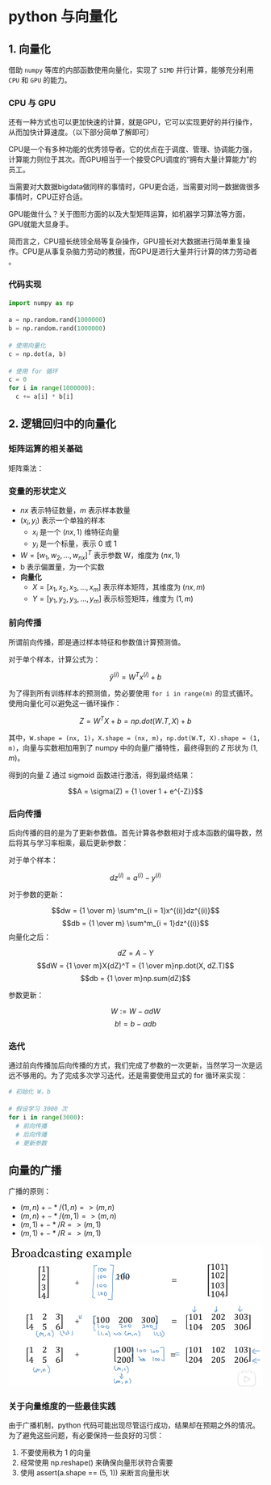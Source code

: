 # python 与向量化

## 1. 向量化

借助 `numpy` 等库的内部函数使用向量化，实现了 `SIMD` 并行计算，能够充分利用 `CPU` 和 `GPU` 的能力。

### CPU 与 GPU

还有一种方式也可以更加快速的计算，就是GPU，它可以实现更好的并行操作，从而加快计算速度。（以下部分简单了解即可）

CPU是一个有多种功能的优秀领导者。它的优点在于调度、管理、协调能力强，计算能力则位于其次。而GPU相当于一个接受CPU调度的“拥有大量计算能力”的员工。

当需要对大数据bigdata做同样的事情时，GPU更合适，当需要对同一数据做很多事情时，CPU正好合适。

GPU能做什么？关于图形方面的以及大型矩阵运算，如机器学习算法等方面，GPU就能大显身手。

简而言之，CPU擅长统领全局等复杂操作，GPU擅长对大数据进行简单重复操作。CPU是从事复杂脑力劳动的教援，而GPU是进行大量并行计算的体力劳动者
。

### 代码实现

```python
import numpy as np

a = np.random.rand(1000000)
b = np.random.rand(1000000)

# 使用向量化
c = np.dot(a, b)

# 使用 for 循环
c = 0
for i in range(1000000):
  c += a[i] * b[i]
```

## 2. 逻辑回归中的向量化

### 矩阵运算的相关基础

矩阵乘法：

### 变量的形状定义

- $nx$ 表示特征数量，$m$ 表示样本数量
- $(x_i, y_i)$ 表示一个单独的样本
  - $x_i$ 是一个 $(nx, 1)$ 维特征向量
  - $y_i$ 是一个标量，表示 0 或 1
- $W = [w_1, w_2, ..., w_{nx}]^T$ 表示参数 W，维度为 $(nx, 1)$
- b 表示偏置量，为一个实数
- **向量化**
  - $X = [x_1, x_2, x_3, ..., x_m]$ 表示样本矩阵，其维度为 $(nx, m)$
  - $Y = [y_1, y_2, y_3, ..., y_m]$ 表示标签矩阵，维度为 $(1, m)$

### 前向传播
所谓前向传播，即是通过样本特征和参数值计算预测值。

对于单个样本，计算公式为：

$$\hat y^{(i)} = W^Tx^{(i)} + b$$

为了得到所有训练样本的预测值，势必要使用 `for i in range(m)` 的显式循环。使用向量化可以避免这一循环操作：

$$Z = W^TX + b = np.dot(W.T, X) + b$$

其中，`W.shape = (nx, 1)`，`X.shape = (nx, m)`，`np.dot(W.T, X).shape = (1, m)`，向量与实数相加用到了 numpy 中的向量广播特性，最终得到的 $Z$ 形状为 $(1, m)$。

得到的向量 Z 通过 sigmoid 函数进行激活，得到最终结果：

$$A = \sigma(Z) = {1 \over 1 + e^{-Z}}$$

### 后向传播

后向传播的目的是为了更新参数值。首先计算各参数相对于成本函数的偏导数，然后将其与学习率相乘，最后更新参数：

对于单个样本：

$$dz^{(i)} = a^{(i)} - y^{(i)}$$

对于参数的更新：

$$dw = {1 \over m} \sum^m_{i = 1}x^{(i)}dz^{(i)}$$
$$db = {1 \over m} \sum^m_{i = 1}dz^{(i)}$$
向量化之后：

$$dZ = A - Y$$
$$dW = {1 \over m}X{dZ}^T = {1 \over m}np.dot(X, dZ.T)$$
$$db = {1 \over m}np.sum(dZ)$$

参数更新：

$$W := W - \alpha dW$$
$$b != b - \alpha db$$

### 迭代

通过前向传播加后向传播的方式，我们完成了参数的一次更新，当然学习一次是远远不够用的。为了完成多次学习迭代，还是需要使用显式的 for 循环来实现：

```python
# 初始化 W，b

# 假设学习 3000 次
for i in range(3000):
  # 前向传播
  # 后向传播
  # 更新参数
```

## 向量的广播

广播的原则：

- $(m, n) +-*/ (1, n)  => (m, n)$
- $(m, n) +-*/ (m, 1)  => (m, n)$
- $(m, 1) +-*/ R  => (m, 1)$
- $(m, 1) +-*/ R  => (m, 1)$

![](./imgs/广播的例子.png)

### 关于向量维度的一些最佳实践
由于广播机制，python 代码可能出现尽管运行成功，结果却在预期之外的情况。为了避免这些问题，有必要保持一些良好的习惯：

1. 不要使用秩为 1 的向量
2. 经常使用 np.reshape() 来确保向量形状符合需要
3. 使用 assert(a.shape == (5, 1)) 来断言向量形状
